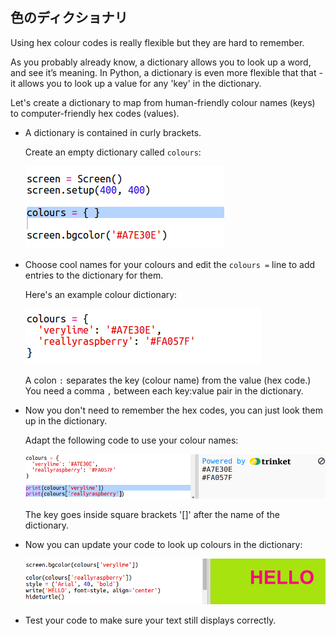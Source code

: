## 色のディクショナリ

Using hex colour codes is really flexible but they are hard to remember.

As you probably already know, a dictionary allows you to look up a word, and see it’s meaning. In Python, a dictionary is even more flexible that that - it allows you to look up a value for any 'key' in the dictionary.

Let's create a dictionary to map from human-friendly colour names (keys) to computer-friendly hex codes (values).

+ A dictionary is contained in curly brackets.
    
    Create an empty dictionary called `colours`:
    
    ![screenshot](images/colourful-dict.png)

+ Choose cool names for your colours and edit the `colours =` line to add entries to the dictionary for them.
    
    Here's an example colour dictionary:
    
    ![screenshot](images/colourful-colours.png)
    
    A colon `:` separates the key (colour name) from the value (hex code.) You need a comma `,` between each key:value pair in the dictionary.

+ Now you don't need to remember the hex codes, you can just look them up in the dictionary.
    
    Adapt the following code to use your colour names:
    
    ![screenshot](images/colourful-entries.png)
    
    The key goes inside square brackets '[]' after the name of the dictionary.

+ Now you can update your code to look up colours in the dictionary:
    
    ![screenshot](images/colourful-use.png)

+ Test your code to make sure your text still displays correctly.